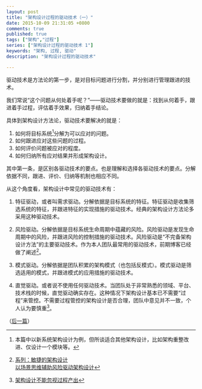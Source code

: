 ```yaml
---
layout: post
title: "架构设计过程的驱动技术（一）"
date: 2015-10-09 21:31:05 +0800
comments: true
published: true
tags: ["架构","过程"]
series: ["架构设计过程的驱动技术 1"]
keywords: "架构, 过程, 驱动"
description: "架构设计过程的驱动技术"

---
```



驱动技术是方法论的第一步，是对目标问题进行分割，并分别进行管理跟进的技术。

我们常说“这个问题从何处着手呢？”——驱动技术要做的就是：找到从何着手，跟进着手过程，评估着手效果，归纳着手结论。

<!--more-->

具体到架构设计方法论，驱动技术要解决的就是：

1. 如何将目标系统[^3]分解为可以应对的问题。
2. 如何跟进应对这些问题的过程。
3. 如何评价问题被应对的程度。
4. 如何归纳所有应对结果并形成架构设计。

其中第一条，是区别各驱动技术的要点。也是理解和选择各驱动技术的要点。分解依据不同，跟进、评价、归纳等机制也相应不同。

从这个角度看，架构设计中常见的驱动技术有：

1. 特征驱动，或者叫需求驱动。分解依据是目标系统的特征。特征驱动是收集筛选系统的特征，并跟进特征的实现措施的驱动技术。经典的架构设计方法论多采用这种驱动技术。
	
	
2. 风险驱动。分解依据是目标系统生命周期中蕴藏的风险。风险驱动是发现生命周期中的风险，并跟进风险的控制措施的驱动技术。风险驱动是“不完备架构设计方法”的主要驱动技术。作为本人团队最常用的驱动技术，前期博客已经做了阐述[^1]。


[^1]: [系列：敏捷的架构设计](/filter/filter.html?filterName=series&filterValue=敏捷的架构设计&filterDes=Series%3A%20敏捷的架构设计)<br/>[以场景思维辅助风险驱动架构设计](/2015/08/13/scenario/)

3. 模式驱动。分解依据是团队积累的架构模式（也包括反模式）。模式驱动是筛选适用的模式，并跟进模式的应用措施的驱动技术。

	
4. 直觉驱动。或者说不使用任何驱动技术。当团队处于非常熟悉的领域、平台、技术栈的时候，直觉驱动确实存在。这种情况下架构设计基本已不需要“过程”来管控。不需要过程管控的架构设计是否合理，团队中意见并不一致，个人认为要慎重[^2]。

[^2]: [架构设计不能忽视过程产出](/2015/10/04/process/)


[^3]: 本篇中以新系统架构设计为例，但所谈适合其他架构设计，比如架构重整改进、仅设计一个模块等。

（[后一篇](/2015/10/28/driving2/)）

